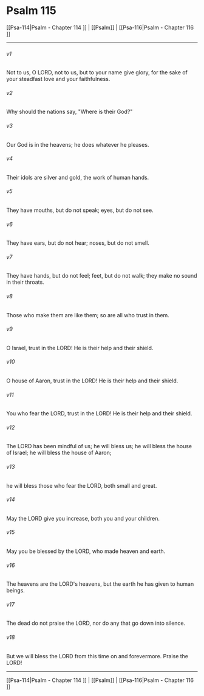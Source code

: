 # Psalm 115

[[Psa-114|Psalm - Chapter 114 ]] | [[Psalm]] | [[Psa-116|Psalm - Chapter 116 ]]
***

###### v1
Not to us, O LORD, not to us, but to your name give glory, for the sake of your steadfast love and your faithfulness.
###### v2
Why should the nations say, "Where is their God?"
###### v3
Our God is in the heavens; he does whatever he pleases.
###### v4
Their idols are silver and gold, the work of human hands.
###### v5
They have mouths, but do not speak; eyes, but do not see.
###### v6
They have ears, but do not hear; noses, but do not smell.
###### v7
They have hands, but do not feel; feet, but do not walk; they make no sound in their throats.
###### v8
Those who make them are like them; so are all who trust in them.
###### v9
O Israel, trust in the LORD! He is their help and their shield.
###### v10
O house of Aaron, trust in the LORD! He is their help and their shield.
###### v11
You who fear the LORD, trust in the LORD! He is their help and their shield.
###### v12
The LORD has been mindful of us; he will bless us; he will bless the house of Israel; he will bless the house of Aaron;
###### v13
he will bless those who fear the LORD, both small and great.
###### v14
May the LORD give you increase, both you and your children.
###### v15
May you be blessed by the LORD, who made heaven and earth.
###### v16
The heavens are the LORD's heavens, but the earth he has given to human beings.
###### v17
The dead do not praise the LORD, nor do any that go down into silence.
###### v18
But we will bless the LORD from this time on and forevermore. Praise the LORD!

***

[[Psa-114|Psalm - Chapter 114 ]] | [[Psalm]] | [[Psa-116|Psalm - Chapter 116 ]]
